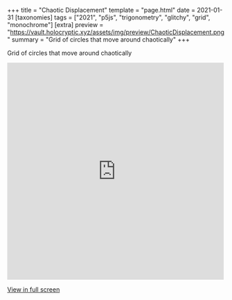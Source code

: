 +++
title = "Chaotic Displacement"
template = "page.html"
date = 2021-01-31
[taxonomies]
tags = ["2021", "p5js", "trigonometry", "glitchy", "grid", "monochrome"]
[extra]
preview = "https://vault.holocryptic.xyz/assets/img/preview/ChaoticDisplacement.png"
summary = "Grid of circles that move around chaotically"
+++

Grid of circles that move around chaotically

<embed
type="text/html"
src="https://vault.holocryptic.xyz/src/2021/ChaoticDisplacement"
width="500"
height="500"
/>

<a target=_blank href="https://vault.holocryptic.xyz/src/2021/ChaoticDisplacement">View in full screen</a>